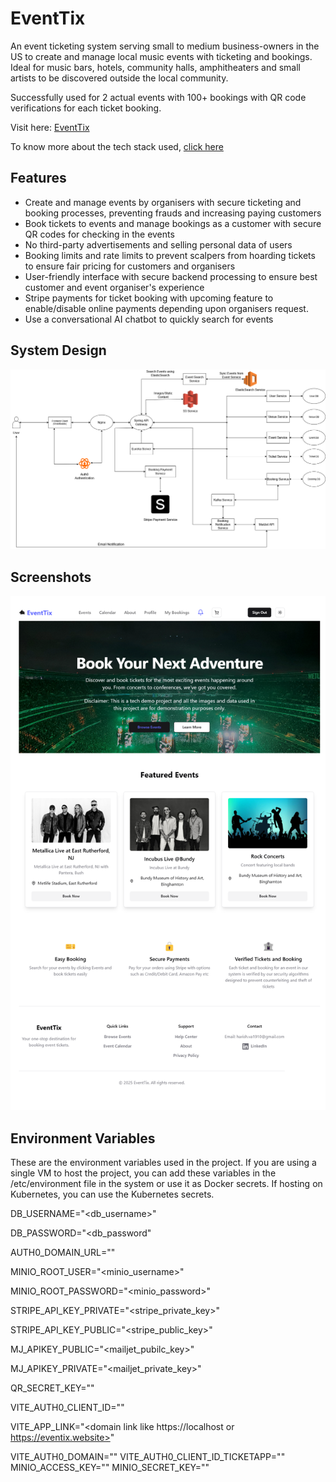# EventTix

An event ticketing system serving small to medium business-owners in the US to create and manage local music events with ticketing and bookings. Ideal for music bars, hotels, community halls, amphitheaters and small artists to be discovered outside the local community. 

Successfully used for 2 actual events with 100+ bookings with QR code verifications for each ticket booking.

Visit here: [EventTix](https://eventix.website)

To know more about the tech stack used, [click here](https://eventix.website/about)

## Features

* Create and manage events by organisers with secure ticketing and booking processes, preventing frauds and increasing paying customers
* Book tickets to events and manage bookings as a customer with secure QR codes for checking in the events
* No third-party advertisements and selling personal data of users
* Booking limits and rate limits to prevent scalpers from hoarding tickets to ensure fair pricing for customers and organisers
* User-friendly interface with secure backend processing to ensure best customer and event organiser's experience
* Stripe payments for ticket booking with upcoming feature to enable/disable online payments depending upon organisers request.
* Use a conversational AI chatbot to quickly search for events

## System Design

![system design](https://github.com/harishva2310/EventTix/blob/06eed590642a79d77223ff6dd6868c34e9d88f3d/System%20design.drawio.png)

## Screenshots
![home page](Screenshots/eventix.website_.png)

## Environment Variables

These are the environment variables used in the project. If you are using a single VM to host the project, you can add these variables in the /etc/environment file in the system or use it as Docker secrets. If hosting on Kubernetes, you can use the Kubernetes secrets.

DB_USERNAME="<db_username>"

DB_PASSWORD="<db_password"

AUTH0_DOMAIN_URL="<auth0 domain url from auth0 for backend service>"

MINIO_ROOT_USER="<minio_username>"

MINIO_ROOT_PASSWORD="<minio_password>"

STRIPE_API_KEY_PRIVATE="<stripe_private_key>"

STRIPE_API_KEY_PUBLIC="<stripe_public_key>"

MJ_APIKEY_PUBLIC="<mailjet_pubilc_key>"

MJ_APIKEY_PRIVATE="<mailjet_private_key>"

QR_SECRET_KEY="<create own key to encrypt bookings>"

VITE_AUTH0_CLIENT_ID="<Auth0 client ID for frontend>"

VITE_APP_LINK="<domain link like https://localhost or https://eventix.website>"

VITE_AUTH0_DOMAIN="<Auth0 domain for admin service>"
VITE_AUTH0_CLIENT_ID_TICKETAPP="<Auth0 domain for admin service>"
MINIO_ACCESS_KEY="<Minio access key to access image bucket>"
MINIO_SECRET_KEY="<Minio secret key to access image bucket>"

